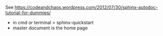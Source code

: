 See https://codeandchaos.wordpress.com/2012/07/30/sphinx-autodoc-tutorial-for-dummies/

  * in cmd or terminal > sphinx-quickstart
  * master document is the home page
